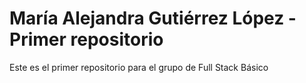# María Alejandra Gutiérrez López - Primer repositorio

Este es el primer repositorio para el grupo de Full Stack Básico

